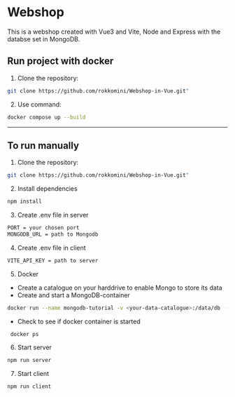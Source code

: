 # Webshop

This is a webshop created with Vue3 and Vite, Node and Express with the databse set in MongoDB.

## Run project with docker

1. Clone the repository:

```bash
git clone https://github.com/rokkomini/Webshop-in-Vue.git"
```

2. Use command:

```bash
docker compose up --build
```

----
## To run manually

1. Clone the repository:

```bash
git clone https://github.com/rokkomini/Webshop-in-Vue.git"
```
2. Install dependencies
```bash
npm install
```
3. Create .env file in server

```bash
PORT = your chosen port
MONGODB_URL = path to Mongodb
```

4. Create .env file in client

```bash
VITE_API_KEY = path to server
```

5. Docker
- Create a catalogue on your harddrive to enable Mongo to store its data
- Create and start a MongoDB-container
```bash
docker run --name mongodb-tutorial -v <your-data-catalogue>:/data/db  -p 27017:27017 -d mongo 
  ```
- Check to see if docker container is started
 ```bash
  docker ps
  ```
  
6. Start server 
  ```bash
  npm run server
  ```
7. Start client
  ```bash
  npm run client
  ```



